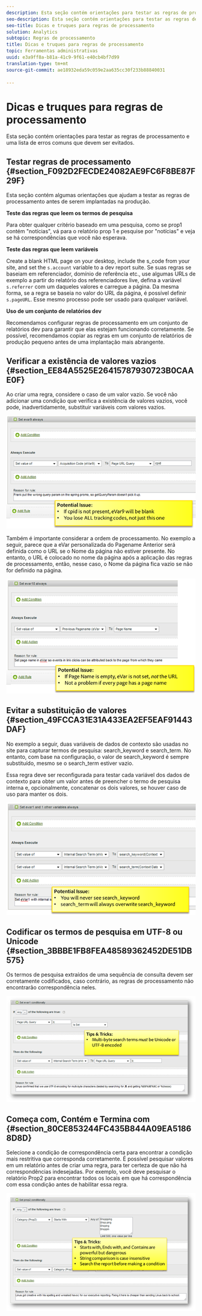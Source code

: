 ```yaml
---
description: Esta seção contém orientações para testar as regras de processamento e uma lista de erros comuns que devem ser evitados.
seo-description: Esta seção contém orientações para testar as regras de processamento e uma lista de erros comuns que devem ser evitados.
seo-title: Dicas e truques para regras de processamento
solution: Analytics
subtopic: Regras de processamento
title: Dicas e truques para regras de processamento
topic: Ferramentas administrativas
uuid: e3a9ff8a-b81a-41c9-9f61-e40cb4bf7d99
translation-type: tm+mt
source-git-commit: ae18932eda59c059e2aa635cc30f233b88840031

---
```



# Dicas e truques para regras de processamento

Esta seção contém orientações para testar as regras de processamento e uma lista de erros comuns que devem ser evitados.

## Testar regras de processamento {#section_F092D2FECDE24082AE9FC6F8BE87F29F}

Esta seção contém algumas orientações que ajudam a testar as regras de processamento antes de serem implantadas na produção.

**Teste das regras que leem os termos de pesquisa**

Para obter qualquer critério baseado em uma pesquisa, como se prop1 contém "notícias", vá para o relatório prop 1 e pesquise por "notícias" e veja se há correspondências que você não esperava.

**Teste das regras que leem variáveis**

Create a blank HTML page on your desktop, include the s_code from your site, and set the `s.account` variable to a dev report suite. Se suas regras se baseiam em referenciador, domínio de referência etc., use algumas URLs de exemplo a partir do relatório dos referenciadores live, defina a variável `s.referrer` com um daqueles valores e carregue a página. Da mesma forma, se a regra se baseia no valor do URL da página, é possível definir `s.pageURL`. Esse mesmo processo pode ser usado para qualquer variável.

**Uso de um conjunto de relatórios dev**

Recomendamos configurar regras de processamento em um conjunto de relatórios dev para garantir que elas estejam funcionando corretamente. Se possível, recomendamos copiar as regras em um conjunto de relatórios de produção pequeno antes de uma implantação mais abrangente.

## Verificar a existência de valores vazios {#section_EE84A5525E26415787930723B0CAAE0F}

Ao criar uma regra, considere o caso de um valor vazio. Se você não adicionar uma condição que verifica a existência de valores vazios, você pode, inadvertidamente, substituir variáveis com valores vazios.

![](assets/tips-set-value-acquisition-code.png)

Também é importante considerar a ordem de processamento. No exemplo a seguir, parece que a eVar personalizada do Pagename Anterior será definida como o URL se o Nome da página não estiver presente. No entanto, o URL é colocado no nome da página após a aplicação das regras de processamento, então, nesse caso, o Nome da página fica vazio se não for definido na página.

![](assets/tips-copy-page-name-to-evar.png)

## Evitar a substituição de valores {#section_49FCCA31E31A433EA2EF5EAF91443DAF}

No exemplo a seguir, duas variáveis de dados de contexto são usadas no site para capturar termos de pesquisa: search_keyword e search_term. No entanto, com base na configuração, o valor de search_keyword é sempre substituído, mesmo se o search_term estiver vazio.

Essa regra deve ser reconfigurada para testar cada variável dos dados de contexto para obter um valor antes de preencher o termo de pesquisa interna e, opcionalmente, concatenar os dois valores, se houver caso de uso para manter os dois.

![](assets/tips-search-keyword.png)

## Codificar os termos de pesquisa em UTF-8 ou Unicode {#section_3BBBE1FB8FEA48589362452DE51DB575}

Os termos de pesquisa extraídos de uma sequência de consulta devem ser corretamente codificados, caso contrário, as regras de processamento não encontrarão correspondência neles.

![](assets/tips-multibyte.png)

## Começa com, Contém e Termina com {#section_80CE853244FC435B844A09EA51868D8D}

Selecione a condição de correspondência certa para encontrar a condição mais restritiva que corresponda corretamente. É possível pesquisar valores em um relatório antes de criar uma regra, para ter certeza de que não há correspondências indesejadas. Por exemplo, você deve pesquisar o relatório Prop2 para encontrar todos os locais em que há correspondência com essa condição antes de habilitar essa regra.

![](assets/tips-startswith.png)
